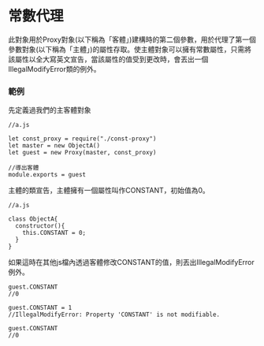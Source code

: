 # 常數代理

此對象用於Proxy對象(以下稱為「客體」)建構時的第二個參數，用於代理了第一個參數對象(以下稱為「主體」)的屬性存取。使主體對象可以擁有常數屬性，只需將該屬性以全大寫英文宣告，當該屬性的值受到更改時，會丟出一個IllegalModifyError類的例外。

### 範例
先定義過我們的主客體對象
```
//a.js

let const_proxy = require("./const-proxy")
let master = new ObjectA()
let guest = new Proxy(master, const_proxy)

//導出客體
module.exports = guest
```
主體的類宣告，主體擁有一個屬性叫作CONSTANT，初始值為0。
```
//a.js

class ObjectA{
  constructor(){
    this.CONSTANT = 0;
  }
}
```
如果這時在其他js檔內透過客體修改CONSTANT的值，則丟出IllegalModifyError例外。
```
guest.CONSTANT
//0

guest.CONSTANT = 1
//IllegalModifyError: Property 'CONSTANT' is not modifiable.

guest.CONSTANT
//0
```
